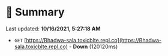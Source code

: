 # 📖 Summary
Last updated: **10/16/2021, 5:27:18 AM**

- `GET` [https://Bhadwa-sala.toxicblte.repl.co](https://Bhadwa-sala.toxicblte.repl.co) - **Down** (120120ms)
